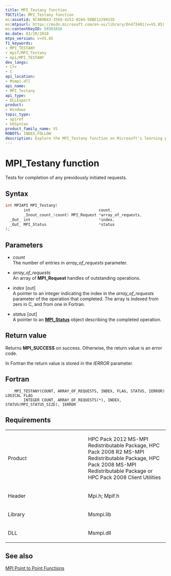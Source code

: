 ```yaml
---
title: MPI_Testany function
TOCTitle: MPI_Testany function
ms:assetid: 9C4B9B43-3569-4252-8284-5DBE1229915D
ms:mtpsurl: https://msdn.microsoft.com/en-us/library/Dn473481(v=VS.85)
ms:contentKeyID: 59361016
ms.date: 03/28/2018
mtps_version: v=VS.85
f1_keywords:
- MPI_TESTANY
- mpif/MPI_Testany
- mpi/MPI_TESTANY
dev_langs:
- C++
- C
api_location:
- Msmpi.dll
api_name:
- MPI_Testany
api_type:
- DLLExport
product:
- Windows
topic_type:
- apiref
- kbSyntax
product_family_name: VS
ROBOTS: INDEX,FOLLOW
description: Explore the MPI_Testany function on Microsoft's learning platform. Understand its syntax, parameters, return values, and related requirements.
---
```


# MPI\_Testany function

Tests for completion of any previdously initiated requests.

## Syntax

``` c++
int MPIAPI MPI_Testany(
        int                              count,
        _Inout_count_(count) MPI_Request *array_of_requests,
  _Out_ int                              *index,
  _Out_ MPI_Status                       *status
);
```

## Parameters

  - *count*  
    The number of entries in *array\_of\_requests* parameter.

  - *array\_of\_requests*  
    An array of **MPI\_Request** handles of outstanding operations.

  - *index* \[out\]  
    A pointer to an integer indicating the index in the *array\_of\_requests* parameter of the operation that completed. The array is indexed from zero in C, and from one in Fortran.

  - *status* \[out\]  
    A pointer to an [**MPI\_Status**](mpi-status-structure.md) object describing the completed operation.

## Return value

Returns **MPI\_SUCCESS** on success. Otherwise, the return value is an error code.

In Fortran the return value is stored in the *IERROR* parameter.

## Fortran

``` FORTRAN
    MPI_TESTANY(COUNT, ARRAY_OF_REQUESTS, INDEX, FLAG, STATUS, IERROR) LOGICAL FLAG
        INTEGER COUNT, ARRAY_OF_REQUESTS(*), INDEX, STATUS(MPI_STATUS_SIZE), IERROR
```

## Requirements

<table>
<colgroup>
<col style="width: 50%" />
<col style="width: 50%" />
</colgroup>
<tbody>
<tr class="odd">
<td><p>Product</p></td>
<td><p>HPC Pack 2012 MS-MPI Redistributable Package, HPC Pack 2008 R2 MS-MPI Redistributable Package, HPC Pack 2008 MS-MPI Redistributable Package or HPC Pack 2008 Client Utilities</p></td>
</tr>
<tr class="even">
<td><p>Header</p></td>
<td>Mpi.h;
Mpif.h</td>
</tr>
<tr class="odd">
<td><p>Library</p></td>
<td>Msmpi.lib</td>
</tr>
<tr class="even">
<td><p>DLL</p></td>
<td>Msmpi.dll</td>
</tr>
</tbody>
</table>


## See also

[MPI Point to Point Functions](mpi-point-to-point-functions.md)

